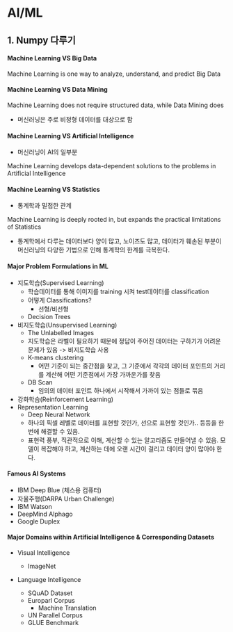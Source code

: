 # AI/ML

## 1. Numpy 다루기

#### Machine Learning VS Big Data

Machine Learning is one way to analyze, understand, and predict Big Data

#### Machine Learning VS Data Mining

Machine Learning does not require structured data, while Data Mining does

- 머신러닝은 주로 비정형 데이터를 대상으로 함

#### Machine Learning VS Artificial Intelligence

- 머신러닝이 AI의 일부분

Machine Learning develops data-dependent solutions to the problems in Artificial Intelligence

#### Machine Learning VS Statistics

- 통계학과 밀접한 관계

Machine Learning is deeply rooted in, but expands the practical limitations of Statistics

- 통계학에서 다루는 데이터보다 양이 많고, 노이즈도 많고, 데이터가 훼손된 부분이 머신러닝의 다양한 기법으로 인해 통계학의 한계를 극복한다.

#### Major Problem Formulations in ML

- 지도학습(Supervised Learning)
  - 학습데이터를 통해 이미지를 training 시켜 test데이터를 classification
  - 어떻게 Classifications?
    - 선형/비선형
  - Decision Trees
- 비지도학습(Unsupervised Learning)
  - The Unlabelled Images
  - 지도학습은 라벨이 필요하기 때문에 정답이 주어진 데이터는 구하기가 어려운 문제가 있음 -> 비지도학습 사용
  - K-means clustering
    - 어떤 기준이 되는 중간점을 찾고, 그 기준에서 각각의 데이터 포인트의 거리를 계산해 어떤 기준점에서 가장 가까운가를 찾음
  - DB Scan
    - 임의의 데이터 포인트 하나에서 시작해서 가까이 있는 점들로 묶음
- 강화학습(Reinforcement Learning)
- Representation Learning
  - Deep Neural Network
  - 하나의 픽셀 레벨로 데이터를 표현할 것인가, 선으로 표현할 것인가.. 등등을 한번에 해결할 수 있음.
  - 표현력 풍부, 직관적으로 이해, 계산할 수 있는 알고리즘도 만들어낼 수 있음. 모델이 복잡해야 하고, 계산하는 데에 오랜 시간이 걸리고 데이터 양이 많아야 한다. 

#### Famous AI Systems

- IBM Deep Blue (체스용 컴퓨터)
- 자율주행(DARPA Urban Challenge)
- IBM Watson
- DeepMind Alphago
- Google Duplex

#### Major Domains within Artificial Intelligence & Corresponding Datasets

- Visual Intelligence
  - ImageNet

- Language Intelligence
  - SQuAD Dataset
  - Europarl Corpus
    - Machine Translation
  - UN Parallel Corpus
  - GLUE Benchmark




